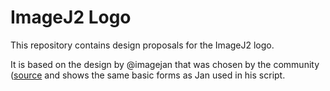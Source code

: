 # ImageJ2 Logo
This repository contains design proposals for the ImageJ2 logo. 

It is based on the design by @imagejan that was chosen by the community ([source](https://forum.image.sc/t/vote-now-for-the-new-imagej-logo/8895) and shows the same basic forms as Jan used in his script.